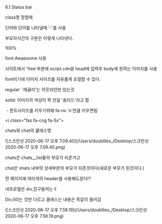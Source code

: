 6.1 Status bar



class명 정할때

단어와 단어를 나타낼때 '-'를 사용

부모자식간의 구분은 이렇게 나타낸다.

<div class="status-bar__column">
        <span class="status-bar__battery-level">100%</span>
    </div>



font-Awaesome 사용

사이트에서 'free'부분에 script cdn을 head에 입력후 body에 원하는 이미지를 사용

font이기에 이미지 사이즈를 자유롭게 조절할 수 있다.

regular: '레귤러'는 아웃라인만 있는것

solid: 이미지의 색상이 꽉 찬걸 '솔리드'라고 함

​	- 폰트사이즈를 키우기위해 fa-nx 'n'만큼 키우면됨

<i *class*="fas fa-cog fa-5x"></i> 





chats와 chat의 클래스명

![스크린샷 2020-06-17 오후 7.09.40](/Users/doubllles_/Desktop/스크린샷 2020-06-17 오후 7.09.40.png)

chats은 chats__list들의 부모가 되준거고

chat은 shats 내부의 상세부분의 부모가 되준것이다(새로운 부모가 된것이다.)



한 페이지에 여러개의 header를 사용해도된다!?



내프로필은 div,친구들꺼는 li

Div,li라는 것만 다르고 클래스는 내용은 똑같이 들어감

![스크린샷 2020-06-17 오후 7.58.19](/Users/doubllles_/Desktop/스크린샷 2020-06-17 오후 7.58.19.png)